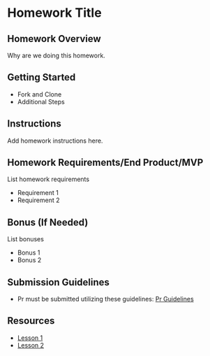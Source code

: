 # Homework Title

## Homework Overview

Why are we doing this homework.

## Getting Started
  - Fork and Clone
  - Additional Steps
  
## Instructions
Add homework instructions here.

## Homework Requirements/End Product/MVP

List homework requirements

- Requirement 1
- Requirement 2

## Bonus (If Needed)

List bonuses
- Bonus 1
- Bonus 2

## Submission Guidelines
- Pr must be submitted utilizing these guidelines: [Pr Guidelines]()

## Resources
- [Lesson 1]()
- [Lesson 2]()
